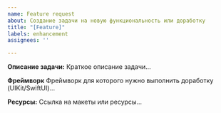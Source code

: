 ```yaml
---
name: Feature request
about: Создание задачи на новую функциональность или доработку
title: "[Feature]"
labels: enhancement
assignees: ''

---
```


**Описание задачи:**
Краткое описание задачи...

**Фреймворк**
Фреймворк для которого нужно выполнить доработку (UIKit/SwiftUI)...

**Ресурсы:**
Ссылка на макеты или ресурсы...
